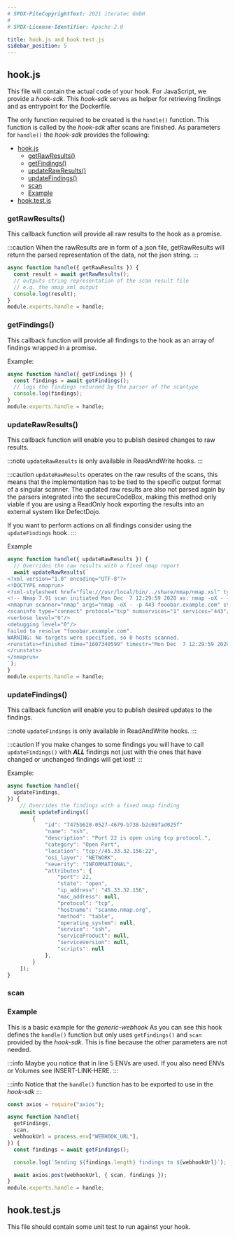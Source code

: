 ```yaml
---
# SPDX-FileCopyrightText: 2021 iteratec GmbH
#
# SPDX-License-Identifier: Apache-2.0

title: hook.js and hook.test.js
sidebar_position: 5
---
```


## hook.js

This file will contain the actual code of your hook.
For JavaScript, we provide a _hook-sdk_.
This _hook-sdk_ serves as helper for retrieving findings and as entrypoint for the Dockerfile.

The only function required to be created is the `handle()` function.
This function is called by the _hook-sdk_ after scans are finished.
As parameters for `handle()` the _hook-sdk_ provides the following:

- [hook.js](#hookjs)
  - [getRawResults()](#getrawresults)
  - [getFindings()](#getfindings)
  - [updateRawResults()](#updaterawresults)
  - [updateFindings()](#updatefindings)
  - [scan](#scan)
  - [Example](#example)
- [hook.test.js](#hooktestjs)

### getRawResults()

This callback function will provide all raw results to the hook as a promise.

:::caution
When the rawResults are in form of a json file, getRawResults will return the parsed representation of the data, not the json string.
:::

```js
async function handle({ getRawResults }) {
  const result = await getRawResults();
  // outputs string representation of the scan result file
  // e.g. the nmap xml output
  console.log(result);
}
module.exports.handle = handle;
```

### getFindings()

This callback function will provide all findings to the hook as an array of findings wrapped in a promise.

Example:

```js
async function handle({ getFindings }) {
  const findings = await getFindings();
  // logs the findings returned by the parser of the scantype
  console.log(findings);
}
module.exports.handle = handle;
```

### updateRawResults()

This callback function will enable you to publish desired changes to raw results.

:::note
`updateRawResults` is only available in ReadAndWrite hooks.
:::

:::caution
`updateRawResults` operates on the raw results of the scans, this means that the implementation has to be tied to the specific output format of a singular scanner. The updated raw results are also not parsed again by the parsers integrated into the secureCodeBox, making this method only viable if you are using a ReadOnly hook exporting the results into an external system like DefectDojo.

If you want to perform actions on all findings consider using the `updateFindings` hook.
:::

Example

```js
async function handle({ updateRawResults }) {
  // Overrides the raw results with a fixed nmap report
  await updateRawResults(`
<?xml version="1.0" encoding="UTF-8"?>
<!DOCTYPE nmaprun>
<?xml-stylesheet href="file:///usr/local/bin/../share/nmap/nmap.xsl" type="text/xsl"?>
<!-- Nmap 7.91 scan initiated Mon Dec  7 12:29:59 2020 as: nmap -oX - -p 443 fooobar.example.com -->
<nmaprun scanner="nmap" args="nmap -oX - -p 443 fooobar.example.com" start="1607340599" startstr="Mon Dec  7 12:29:59 2020" version="7.91" xmloutputversion="1.05">
<scaninfo type="connect" protocol="tcp" numservices="1" services="443"/>
<verbose level="0"/>
<debugging level="0"/>
Failed to resolve "fooobar.example.com".
WARNING: No targets were specified, so 0 hosts scanned.
<runstats><finished time="1607340599" timestr="Mon Dec  7 12:29:59 2020" summary="Nmap done at Mon Dec  7 12:29:59 2020; 0 IP addresses (0 hosts up) scanned in 0.03 seconds" elapsed="0.03" exit="success"/><hosts up="0" down="0" total="0"/>
</runstats>
</nmaprun>
`);
}
module.exports.handle = handle;
```

### updateFindings()

This callback function will enable you to publish desired updates to the findings.

:::note
`updateFindings` is only available in ReadAndWrite hooks.
:::

:::caution
If you make changes to some findings you will have to call `updateFindings()` with **_ALL_** findings not just with the ones that have changed or unchanged findings will get lost!
:::

Example:

```js
async function handle({
  updateFindings,
}) {
    // Overrides the findings with a fixed nmap finding
    await updateFindings([
        {
            "id": "7475b620-0527-4679-b738-b2c69fad025f"
            "name": "ssh",
            "description": "Port 22 is open using tcp protocol.",
            "category": "Open Port",
            "location": "tcp://45.33.32.156:22",
            "osi_layer": "NETWORK",
            "severity": "INFORMATIONAL",
            "attributes": {
                "port": 22,
                "state": "open",
                "ip_address": "45.33.32.156",
                "mac_address": null,
                "protocol": "tcp",
                "hostname": "scanme.nmap.org",
                "method": "table",
                "operating_system": null,
                "service": "ssh",
                "serviceProduct": null,
                "serviceVersion": null,
                "scripts": null
            },
        }
    ]);
}
```

### scan

### Example

This is a basic example for the _generic-webhook_
As you can see this hook defines the `handle()` function but only uses `getFindings()` and `scan` provided by the _hook-sdk_.
This is fine because the other parameters are not needed.

:::info
Maybe you notice that in line 5 ENVs are used.
If you also need ENVs or Volumes see INSERT-LINK-HERE.
:::

:::info
Notice that the `handle()` function has to be exported to use in the _hook-sdk_
:::

```js
const axios = require("axios");

async function handle({
  getFindings,
  scan,
  webhookUrl = process.env["WEBHOOK_URL"],
}) {
  const findings = await getFindings();

  console.log(`Sending ${findings.length} findings to ${webhookUrl}`);

  await axios.post(webhookUrl, { scan, findings });
}
module.exports.handle = handle;
```

## hook.test.js

This file should contain some unit test to run against your hook.
